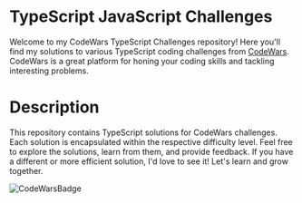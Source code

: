 # TypeScript JavaScript Challenges

Welcome to my CodeWars TypeScript Challenges repository! Here you'll find my solutions to various TypeScript coding challenges from [CodeWars](https://www.codewars.com/). CodeWars is a great platform for honing your coding skills and tackling interesting problems.

# Description

This repository contains TypeScript solutions for CodeWars challenges. Each solution is encapsulated within the respective difficulty level. Feel free to explore the solutions, learn from them, and provide feedback. If you have a different or more efficient solution, I'd love to see it! Let's learn and grow together.


<img
  src="https://www.codewars.com/users/adhanif/badges/large"
  alt="CodeWarsBadge"
/>
